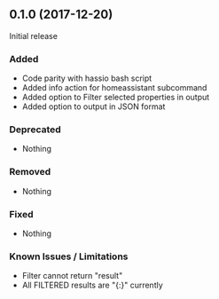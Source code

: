 ## 0.1.0 (2017-12-20)

Initial release

### Added

- Code parity with hassio bash script
- Added info action for homeassistant subcommand
- Added option to Filter selected properties in output
- Added option to output in JSON format 

### Deprecated

- Nothing

### Removed

- Nothing

### Fixed

- Nothing

### Known Issues / Limitations

- Filter cannot return "result"
- All FILTERED results are "{<string>:<string>}" currently 
